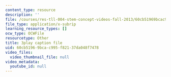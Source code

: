 ```yaml
---
content_type: resource
description: ''
file: /courses/res-tll-004-stem-concept-videos-fall-2013/60cb51969bcac995f82137da048f7478_-fhWuEt5yKc.srt
file_type: application/x-subrip
learning_resource_types: []
ocw_type: OCWFile
resourcetype: Other
title: 3play caption file
uid: 60cb5196-9bca-c995-f821-37da048f7478
video_files:
  video_thumbnail_file: null
video_metadata:
  youtube_id: null
---
```

